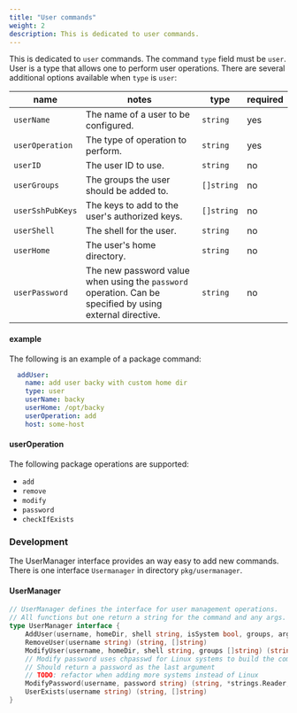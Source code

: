 ```yaml
---
title: "User commands"
weight: 2
description: This is dedicated to user commands.
---
```


This is dedicated to `user` commands. The command `type` field must be `user`. User is a type that allows one to perform user operations. There are several additional options available when `type` is `user`:

| name | notes | type | required |
| --- | --- | --- | --- |
| `userName` | The name of a user to be configured. | `string` | yes |
| `userOperation` | The type of operation to perform. | `string` | yes |
| `userID` | The user ID to use. | `string` | no |
| `userGroups` | The groups the user should be added to. | `[]string` | no |
| `userSshPubKeys` | The keys to add to the user's authorized keys. | `[]string` | no |
| `userShell` | The shell for the user. | `string` | no |
| `userHome` | The user's home directory. | `string` | no |
| `userPassword` | The new password value when using the `password` operation. Can be specified by using external directive. | `string` | no |


#### example

The following is an example of a package command:

```yaml
  addUser:
	name: add user backy with custom home dir
    type: user
    userName: backy
    userHome: /opt/backy
    userOperation: add
    host: some-host
```

#### userOperation

The following package operations are supported:

- `add`
- `remove`
- `modify`
- `password`
- `checkIfExists`

### Development

The UserManager interface provides an way easy to add new commands. There is one interface `Usermanager` in directory `pkg/usermanager`.

#### UserManager

```go
// UserManager defines the interface for user management operations.
// All functions but one return a string for the command and any args.
type UserManager interface {
	AddUser(username, homeDir, shell string, isSystem bool, groups, args []string) (string, []string)
	RemoveUser(username string) (string, []string)
	ModifyUser(username, homeDir, shell string, groups []string) (string, []string)
	// Modify password uses chpasswd for Linux systems to build the command to change the password
	// Should return a password as the last argument
	// TODO: refactor when adding more systems instead of Linux
	ModifyPassword(username, password string) (string, *strings.Reader, string)
	UserExists(username string) (string, []string)
}
```